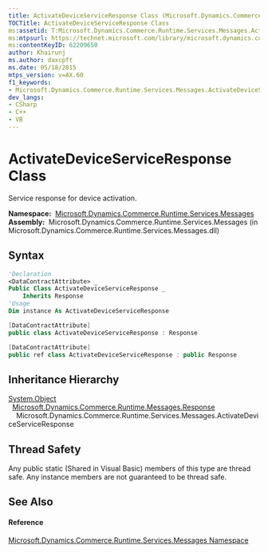 ```yaml
---
title: ActivateDeviceServiceResponse Class (Microsoft.Dynamics.Commerce.Runtime.Services.Messages)
TOCTitle: ActivateDeviceServiceResponse Class
ms:assetid: T:Microsoft.Dynamics.Commerce.Runtime.Services.Messages.ActivateDeviceServiceResponse
ms:mtpsurl: https://technet.microsoft.com/library/microsoft.dynamics.commerce.runtime.services.messages.activatedeviceserviceresponse(v=AX.60)
ms:contentKeyID: 62209650
author: Khairunj
ms.author: daxcpft
ms.date: 05/18/2015
mtps_version: v=AX.60
f1_keywords:
- Microsoft.Dynamics.Commerce.Runtime.Services.Messages.ActivateDeviceServiceResponse
dev_langs:
- CSharp
- C++
- VB
---
```


# ActivateDeviceServiceResponse Class

Service response for device activation.

**Namespace:**  [Microsoft.Dynamics.Commerce.Runtime.Services.Messages](microsoft-dynamics-commerce-runtime-services-messages-namespace.md)  
**Assembly:**  Microsoft.Dynamics.Commerce.Runtime.Services.Messages (in Microsoft.Dynamics.Commerce.Runtime.Services.Messages.dll)

## Syntax

``` vb
'Declaration
<DataContractAttribute> _
Public Class ActivateDeviceServiceResponse _
    Inherits Response
'Usage
Dim instance As ActivateDeviceServiceResponse
```

``` csharp
[DataContractAttribute]
public class ActivateDeviceServiceResponse : Response
```

``` c++
[DataContractAttribute]
public ref class ActivateDeviceServiceResponse : public Response
```

## Inheritance Hierarchy

[System.Object](https://technet.microsoft.com/library/e5kfa45b\(v=ax.60\))  
  [Microsoft.Dynamics.Commerce.Runtime.Messages.Response](response-class-microsoft-dynamics-commerce-runtime-messages.md)  
    Microsoft.Dynamics.Commerce.Runtime.Services.Messages.ActivateDeviceServiceResponse  

## Thread Safety

Any public static (Shared in Visual Basic) members of this type are thread safe. Any instance members are not guaranteed to be thread safe.

## See Also

#### Reference

[Microsoft.Dynamics.Commerce.Runtime.Services.Messages Namespace](microsoft-dynamics-commerce-runtime-services-messages-namespace.md)

